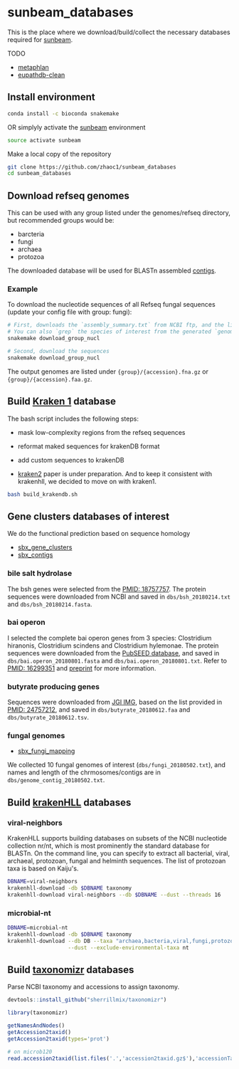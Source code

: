 # sunbeam_databases

This is the place where we download/build/collect the necessary databases required for [sunbeam](https://github.com/sunbeam-labs/sunbeam). 

TODO
- [metaphlan](https://github.com/sunbeam-labs/sbx_metaphlan)
- [eupathdb-clean](https://ccb.jhu.edu/data/eupathDB/)

## Install environment
```bash
conda install -c bioconda snakemake
```

OR simplyly activate the [sunbeam](https://github.com/sunbeam-labs/sunbeam) environment
```bash
source activate sunbeam
```

Make a local copy of the repository
```bash
git clone https://github.com/zhaoc1/sunbeam_databases
cd sunbeam_databases
```

## Download refseq genomes 

This can be used with any group listed under the genomes/refseq directory, but recommended groups would be:

- barcteria
- fungi
- archaea
- protozoa

The downloaded database will be used for BLASTn assembled [contigs](https://github.com/sunbeam-labs/sunbeam/blob/dev/rules/annotation/blast.rules). 

### Example

To download the nucleotide sequences of all Refseq fungal sequences (update your config file with group: fungi):

```bash
# First, downloads the `assembly_summary.txt` from NCBI ftp, and the list of all genomes
# You can also `grep` the species of interest from the generated `genome_urls.txt`
snakemake download_group_nucl

# Second, download the sequences
snakemake download_group_nucl
```

The output genomes are listed under `{group}/{accession}.fna.gz` or `{group}/{accession}.faa.gz`.

## Build [Kraken 1]((http://ccb.jhu.edu/software/kraken/)) database

The bash script includes the following steps:
- mask low-complexity regions from the refseq sequences
- reformat maked sequences for krakenDB format
- add custom sequences to krakenDB

- [kraken2](https://ccb.jhu.edu/software/kraken/MANUAL.html#installation) paper is under preparation. And to keep it consistent with krakenhll, we decided to move on with kraken1. 

```bash
bash build_krakendb.sh
```

## Gene clusters databases of interest

We do the functional prediction based on sequence homology 

- [sbx_gene_clusters](https://github.com/sunbeam-labs/sbx_gene_clusters)
- [sbx_contigs](https://github.com/sunbeam-labs/sbx_contigs)

### bile salt hydrolase

The bsh genes were selected from the [PMID: 18757757](https://www.ncbi.nlm.nih.gov/pubmed/18757757). The protein sequences were downloaded from NCBI and saved in `dbs/bsh_20180214.txt` and `dbs/bsh_20180214.fasta`.

### bai operon

I selected the complete bai operon genes from 3 species: Clostridium hiranonis, Clostridium scindens and Clostridium hylemonae. The protein sequences were downloaded from the [PubSEED database](http://pubseed.theseed.org/), and saved in `dbs/bai.operon_20180801.fasta` and `dbs/bai.operon_20180801.txt`. Refer to [PMID: 16299351](https://www.ncbi.nlm.nih.gov/pubmed/16299351) and [preprint](https://www.biorxiv.org/content/early/2017/12/04/229138) for more information.

### butyrate producing genes

Sequences were downloaded from [JGI IMG](https://img.jgi.doe.gov/), based on the list provided in [PMID: 24757212](https://www.ncbi.nlm.nih.gov/pubmed/?term=Revealing+the+Bacterial+Butyrate+Synthesis+Pathways+by+Analyzing+(Meta)genomic+Data), and saved in `dbs/butyrate_20180612.faa` and `dbs/butyrate_20180612.tsv`.

### fungal genomes 

- [sbx_fungi_mapping](https://github.com/sunbeam-labs/sbx_fungi_mapping)

We collected 10 fungal genomes of interest (`dbs/fungi_20180502.txt`), and names and length of the chrmosomes/contigs are in `dbs/genome_contig_20180502.txt`.

## Build [krakenHLL](https://github.com/fbreitwieser/krakenhll) databases

### viral-neighbors

KrakenHLL supports building databases on subsets of the NCBI nucleotide collection nr/nt, which is most prominently the standard database for BLASTn. On the command line, you can specify to extract all bacterial, viral, archaeal, protozoan, fungal and helminth sequences. The list of protozoan taxa is based on Kaiju's.


  ```bash
  DBNAME=viral-neighbors
  krakenhll-download -db $DBNAME taxonomy
  krakenhll-download viral-neighbors --db $DBNAME --dust --threads 16
  ```

### microbial-nt
  
  ```bash
  DBNAME=microbial-nt
  krakenhll-download -db $DBNAME taxonomy
  krakenhll-download --db DB --taxa "archaea,bacteria,viral,fungi,protozoa,helminth" \
                     --dust --exclude-environmental-taxa nt
  ```
  
## Build [taxonomizr]((https://github.com/sherrillmix/taxonomizr)) databases

Parse NCBI taxonomy and accessions to assign taxonomy.

  ```R
  devtools::install_github("sherrillmix/taxonomizr")

  library(taxonomizr)
 
  getNamesAndNodes()
  getAccession2taxid()
  getAccession2taxid(types='prot')
  
  # on microb120
  read.accession2taxid(list.files('.','accession2taxid.gz$'),'accessionTaxa_20180813.sql')
 ```
